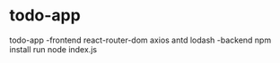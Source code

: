 # todo-app
todo-app
-frontend
react-router-dom
axios
antd
lodash
-backend
npm install
run node index.js